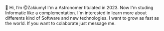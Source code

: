 👋 Hi, I’m @ZakiumyI
I'm a Astronomer titulated in 2023.
Now I'm studing Informatic like a complementation.
I'm interested in learn more about differents kind of Software and new technologies.
I want to grow as fast as the world.
If you want to colaborate just message me.

<!---
ZakiumyI/ZakiumyI is a ✨ special ✨ repository because its `README.md` (this file) appears on your GitHub profile.
You can click the Preview link to take a look at your changes.
--->
